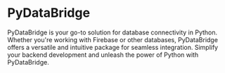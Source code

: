 # PyDataBridge
PyDataBridge is your go-to solution for database connectivity in Python. Whether you're working with Firebase or other databases, PyDataBridge offers a versatile and intuitive package for seamless integration. Simplify your backend development and unleash the power of Python with PyDataBridge.
